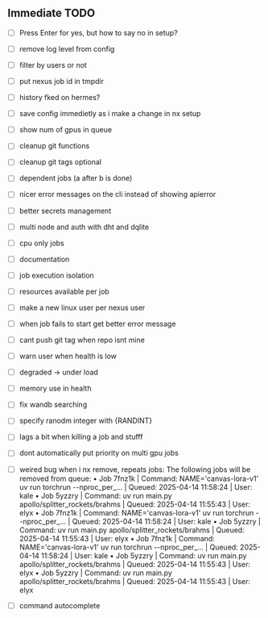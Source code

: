 ## Immediate TODO

- [ ] Press Enter for yes, but how to say no in setup?
- [ ] remove log level from config
- [ ] filter by users or not
- [ ] put nexus job id in tmpdir
- [ ] history fked on hermes?
- [ ] save config immedietly as i make a change in nx setup
- [ ] show num of gpus in queue
- [ ] cleanup git functions
- [ ] cleanup git tags optional
- [ ] dependent jobs (a after b is done)
- [ ] nicer error messages on the cli instead of showing apierror
- [ ] better secrets management
- [ ] multi node and auth with dht and dqlite
- [ ] cpu only jobs
- [ ] documentation
- [ ] job execution isolation
- [ ] resources available per job
- [ ] make a new linux user per nexus user
- [ ] when job fails to start get better error message
- [ ] cant push git tag when repo isnt mine
- [ ] warn user when health is low
- [ ] degraded -> under load
- [ ] memory use in health
- [ ] fix wandb searching
- [ ] specify ranodm integer with {RANDINT}
- [ ] lags a bit when killing a job and stufff
- [ ] dont automatically put priority on multi gpu jobs
- [ ] weired bug when i nx remove, repeats jobs:
    The following jobs will be removed from queue:
      • Job 7fnz1k | Command: NAME='canvas-lora-v1' uv run torchrun --nproc_per_... | Queued: 2025-04-14 11:58:24 | User: kale
      • Job 5yzzry | Command: uv run main.py apollo/splitter_rockets/brahms | Queued: 2025-04-14 11:55:43 | User: elyx
      • Job 7fnz1k | Command: NAME='canvas-lora-v1' uv run torchrun --nproc_per_... | Queued: 2025-04-14 11:58:24 | User: kale
      • Job 5yzzry | Command: uv run main.py apollo/splitter_rockets/brahms | Queued: 2025-04-14 11:55:43 | User: elyx
      • Job 7fnz1k | Command: NAME='canvas-lora-v1' uv run torchrun --nproc_per_... | Queued: 2025-04-14 11:58:24 | User: kale
      • Job 5yzzry | Command: uv run main.py apollo/splitter_rockets/brahms | Queued: 2025-04-14 11:55:43 | User: elyx
      • Job 5yzzry | Command: uv run main.py apollo/splitter_rockets/brahms | Queued: 2025-04-14 11:55:43 | User: elyx

- [ ] command autocomplete